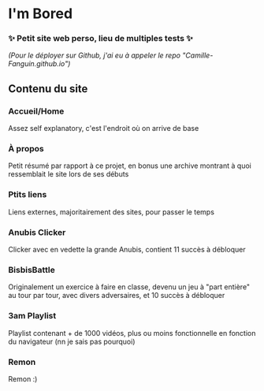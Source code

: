 # I'm Bored
### ✨ Petit site web perso, lieu de multiples tests ✨
*(Pour le déployer sur Github, j'ai eu à appeler le repo "Camille-Fanguin.github.io")*

## Contenu du site
### Accueil/Home
Assez self explanatory, c'est l'endroit où on arrive de base

### À propos
Petit résumé par rapport à ce projet, en bonus une archive montrant à quoi ressemblait le site lors de ses débuts

### Ptits liens 
Liens externes, majoritairement des sites, pour passer le temps

### Anubis Clicker
Clicker avec en vedette la grande Anubis, contient 11 succès à débloquer

### BisbisBattle
Originalement un exercice à faire en classe, devenu un jeu à "part entière" au tour par tour, avec divers adversaires, et 10 succès à débloquer

### 3am Playlist
Playlist contenant + de 1000 vidéos, plus ou moins fonctionnelle en fonction du navigateur (nn je sais pas pourquoi)

### Remon
Remon :)
